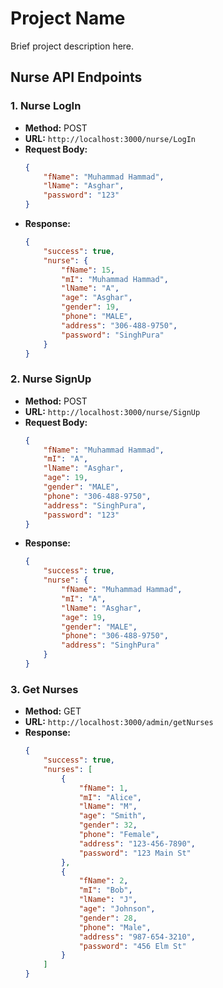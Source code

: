 # Project Name

Brief project description here.

## Nurse API Endpoints

### 1. Nurse LogIn

- **Method:** POST
- **URL:** `http://localhost:3000/nurse/LogIn`
- **Request Body:**
    ```json
    {
        "fName": "Muhammad Hammad",
        "lName": "Asghar",
        "password": "123"
    }
    ```
- **Response:**
    ```json
    {
        "success": true,
        "nurse": {
            "fName": 15,
            "mI": "Muhammad Hammad",
            "lName": "A",
            "age": "Asghar",
            "gender": 19,
            "phone": "MALE",
            "address": "306-488-9750",
            "password": "SinghPura"
        }
    }
    ```

### 2. Nurse SignUp

- **Method:** POST
- **URL:** `http://localhost:3000/nurse/SignUp`
- **Request Body:**
    ```json
    {
        "fName": "Muhammad Hammad",
        "mI": "A",
        "lName": "Asghar",
        "age": 19,
        "gender": "MALE",
        "phone": "306-488-9750",
        "address": "SinghPura",
        "password": "123"
    }
    ```
- **Response:**
    ```json
    {
        "success": true,
        "nurse": {
            "fName": "Muhammad Hammad",
            "mI": "A",
            "lName": "Asghar",
            "age": 19,
            "gender": "MALE",
            "phone": "306-488-9750",
            "address": "SinghPura"
        }
    }
    ```

### 3. Get Nurses

- **Method:** GET
- **URL:** `http://localhost:3000/admin/getNurses`
- **Response:**
    ```json
    {
        "success": true,
        "nurses": [
            {
                "fName": 1,
                "mI": "Alice",
                "lName": "M",
                "age": "Smith",
                "gender": 32,
                "phone": "Female",
                "address": "123-456-7890",
                "password": "123 Main St"
            },
            {
                "fName": 2,
                "mI": "Bob",
                "lName": "J",
                "age": "Johnson",
                "gender": 28,
                "phone": "Male",
                "address": "987-654-3210",
                "password": "456 Elm St"
            }
        ]
    }
    ```
